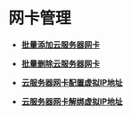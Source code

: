 # 网卡管理<a name="ZH-CN_TOPIC_0124385012"></a>

-   **[批量添加云服务器网卡](批量添加云服务器网卡.md)**  

-   **[批量删除云服务器网卡](批量删除云服务器网卡.md)**  

-   **[云服务器网卡配置虚拟IP地址](云服务器网卡配置虚拟IP地址.md)**  

-   **[云服务器网卡解绑虚拟IP地址](云服务器网卡解绑虚拟IP地址.md)**  


